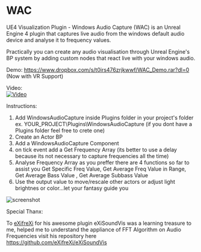 # WAC
UE4 Visualization Plugin - Windows Audio Capture (WAC) is an Unreal Engine 4 plugin that captures live audio from the windows default audio device and analyse it to frequency values. 

Practically you can create any audio visualisation through Unreal Engine's BP system by adding custom nodes that react live with your windows audio.

Demo: https://www.dropbox.com/s/t0irs476zrjkwwf/WAC_Demo.rar?dl=0 (Now with VR Support)

Video: <br>
[![Video](https://img.youtube.com/vi/tyapMcqbpHk/0.jpg)](https://www.youtube.com/watch?v=tyapMcqbpHk)


Instructions:
1. Add WindowsAudioCapture inside Plugins folder in your project's folder ex. YOUR_PROJECT\Plugins\WindowsAudioCapture (if you dont have a Plugins folder feel free to crete one)
2. Create an Actor BP
3. Add a WindowsAudioCapture Component
4. on tick event add a Get Frequency Array (its better to use a delay because its not necessary to capture frequencies all the time)
5. Analyse Frequency Array as you preffer there are 4 functions so far to assist you Get Specific Freq Value, Get Average Freq Value in Range, Get Average Bass Value , Get Average Subbass Value
6. Use the output value to move/rescale other actors or adjust light brightnes or color...let your fantasy guide you

![screenshot](https://p5.zdusercontent.com/attachment/374006/6SWd1erlARSx3IeDCFgjZhLBZ?token=eyJhbGciOiJkaXIiLCJlbmMiOiJBMTI4Q0JDLUhTMjU2In0..S4SUMiqoz5mJOQw4AYBrDw.iLnxELpC8rxSyx4fWI41YVtuqVSqL9kp-1Gqp0aSoL8EX7mMEdmNWUkRWp39iZ-hfJLYDiIlMOCUAk-HwrVyr5hL4r57XSXDB0C5okelq8iIGnvOfXL585_-XAO19eThCISn6DTYKDBCNaJhanepGYIjp1JdRj5NPYdqboE_T684k43yR6ygqPcT8db35oDnB5auyS8-XxMl_dsP_6kULWGt_k569gMgHGA1kxOecOYGIybOlHcVExQihaM_s2_0DdxuAChjV6TGpsF8QOHD15U6MPI4-WUixlBF-zoMqs4.Oa9CaspSy9aRveiAyhsV9w)

Special Thanx:

To [eXifreXi](https://github.com/eXifreXi) for his awesome plugin eXiSoundVis was a learning treasure to me, helped me to understand the appliance of FFT Algorithm on Audio Frequencies visit his repository here https://github.com/eXifreXi/eXiSoundVis
